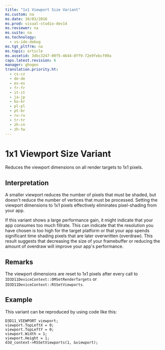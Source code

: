 ```yaml
---
title: "1x1 Viewport Size Variant"
ms.custom: na
ms.date: 10/03/2016
ms.prod: visual-studio-dev14
ms.reviewer: na
ms.suite: na
ms.technology: 
  - vs-ide-debug
ms.tgt_pltfrm: na
ms.topic: article
ms.assetid: 3dbc3247-00f5-4644-8ff9-72e9febcf09a
caps.latest.revision: 6
manager: ghogen
translation.priority.ht: 
  - cs-cz
  - de-de
  - es-es
  - fr-fr
  - it-it
  - ja-jp
  - ko-kr
  - pl-pl
  - pt-br
  - ru-ru
  - tr-tr
  - zh-cn
  - zh-tw
---
```

# 1x1 Viewport Size Variant
Reduces the viewport dimensions on all render targets to 1x1 pixels.  
  
## Interpretation  
 A smaller viewport reduces the number of pixels that must be shaded, but doesn't reduce the number of vertices that must be processed. Setting the viewport dimensions to 1x1 pixels effectively eliminates pixel-shading from your app.  
  
 If this variant shows a large performance gain, it might indicate that your app consumes too much fillrate. This can indicate that the resolution you have chosen is too high for the target platform or that your app spends significant time shading pixels that are later overwritten (overdraw). This result suggests that decreasing the size of your framebuffer or reducing the amount of overdraw will improve your app's performance.  
  
## Remarks  
 The viewport dimensions are reset to 1x1 pixels after every call to `ID3D11DeviceContext::OMSetRenderTargets` or `ID3D11DeviceContext::RSSetViewports`.  
  
## Example  
 This variant can be reproduced by using code like this:  
  
```  
D3D11_VIEWPORT viewport;  
viewport.TopLeftX = 0;  
viewport.TopLeftY = 0;  
viewport.Width = 1;  
viewport.Height = 1;  
d3d_context->RSSetViewports(1, &viewport);  
```